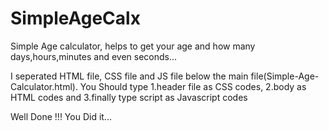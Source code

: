 # SimpleAgeCalx
Simple Age calculator, helps to get your age and how many days,hours,minutes and even seconds...

I seperated HTML file, CSS file and JS file  below the main file(Simple-Age-Calculator.html).
You Should type 1.header file as CSS codes,
2.body as HTML codes and 
3.finally type script as Javascript codes

Well Done !!!
You Did it...
